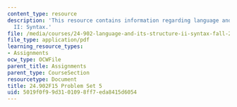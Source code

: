 ```yaml
---
content_type: resource
description: 'This resource contains information regarding language and its structure
  II: Syntax.'
file: /media/courses/24-902-language-and-its-structure-ii-syntax-fall-2015/5019f0f99d3101098ff7eda8415d6054_MIT24_902F15_ProblemSet5.pdf
file_type: application/pdf
learning_resource_types:
- Assignments
ocw_type: OCWFile
parent_title: Assignments
parent_type: CourseSection
resourcetype: Document
title: 24.902F15 Problem Set 5
uid: 5019f0f9-9d31-0109-8ff7-eda8415d6054
---
```

